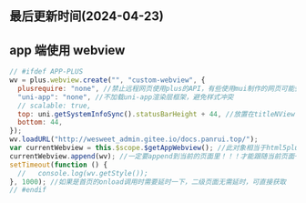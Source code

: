 <!--
 * @Description: uniapp 技巧文档
 * @Author: prui
 * @Date: 2024-04-23 13:09:57
 * @LastEditTime: 2024-04-23 13:10:48
 * @LastEditors: prui
 * 不忘初心,不负梦想
-->

## 最后更新时间(2024-04-23)

## app 端使用 webview

```js
// #ifdef APP-PLUS
wv = plus.webview.create("", "custom-webview", {
  plusrequire: "none", //禁止远程网页使用plus的API，有些使用mui制作的网页可能会监听plus.key，造成关闭页面混乱，可以通过这种方式禁止
  "uni-app": "none", //不加载uni-app渲染层框架，避免样式冲突
  // scalable: true,
  top: uni.getSystemInfoSync().statusBarHeight + 44, //放置在titleNView下方。如果还想在webview上方加个地址栏的什么的，可以继续降低TOP值
  bottom: 44,
});
wv.loadURL("http://wesweet_admin.gitee.io/docs.panrui.top/");
var currentWebview = this.$scope.$getAppWebview(); //此对象相当于html5plus里的plus.webview.currentWebview()。在uni-app里vue页面直接使用plus.webview.currentWebview()无效
currentWebview.append(wv); //一定要append到当前的页面里！！！才能跟随当前页面一起做动画，一起关闭
setTimeout(function () {
  //   console.log(wv.getStyle());
}, 1000); //如果是首页的onload调用时需要延时一下，二级页面无需延时，可直接获取
// #endif
```
